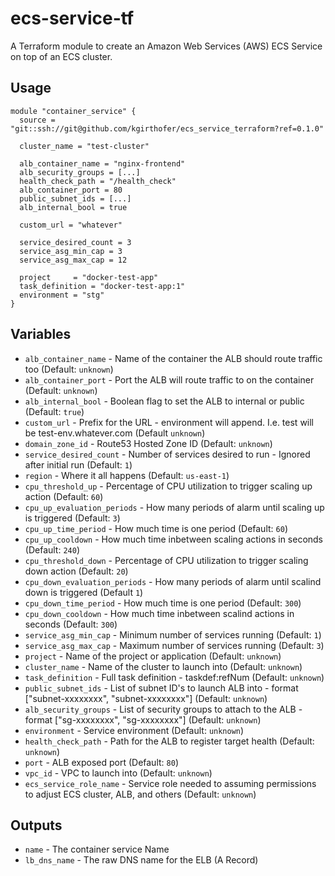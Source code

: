 # ecs-service-tf

A Terraform module to create an Amazon Web Services (AWS) ECS Service on top of an ECS cluster.

## Usage

```hcl
module "container_service" {
  source = "git::ssh://git@github.com/kgirthofer/ecs_service_terraform?ref=0.1.0"

  cluster_name = "test-cluster"
  
  alb_container_name = "nginx-frontend"
  alb_security_groups = [...]
  health_check_path = "/health_check"
  alb_container_port = 80
  public_subnet_ids = [...]
  alb_internal_bool = true

  custom_url = "whatever"

  service_desired_count = 3
  service_asg_min_cap = 3
  service_asg_max_cap = 12  

  project     = "docker-test-app"
  task_definition = "docker-test-app:1"
  environment = "stg"
}
```

## Variables

- `alb_container_name` - Name of the container the ALB should route traffic too (Default: `unknown`)
- `alb_container_port` - Port the ALB will route traffic to on the container (Default: `unknown`)
- `alb_internal_bool` - Boolean flag to set the ALB to internal or public (Default: `true`)
- `custom_url` - Prefix for the URL - environment will append. I.e. test will be test-env.whatever.com (Default `unknown`)
- `domain_zone_id` - Route53 Hosted Zone ID (Default: `unknown`)
- `service_desired_count` - Number of services desired to run - Ignored after initial run (Default: `1`)
- `region` - Where it all happens (Default: `us-east-1`)
- `cpu_threshold_up` - Percentage of CPU utilization to trigger scaling up action (Default: `60`)
- `cpu_up_evaluation_periods` - How many periods of alarm until scaling up is triggered (Default: `3`)
- `cpu_up_time_period` - How much time is one period (Default: `60`)
- `cpu_up_cooldown` - How much time inbetween scaling actions in seconds (Default: `240`)
- `cpu_threshold_down` - Percentage of CPU utilization to trigger scaling down action (Default: `20`)
- `cpu_down_evaluation_periods` - How many periods of alarm until scalind down is triggered (Default `1`)
- `cpu_down_time_period` - How much time is one period (Default: `300`)
- `cpu_down_cooldown` - How much time inbetween scalind actions in seconds (Default: `300`)
- `service_asg_min_cap` - Minimum number of services running (Default: `1`)
- `service_asg_max_cap` - Maximum number of services running (Default: `3`)
- `project` - Name of the project or application (Default: `unknown`)
- `cluster_name` - Name of the cluster to launch into (Default: `unknown`)
- `task_definition` - Full task definition - taskdef:refNum (Default: `unknown`)
- `public_subnet_ids` - List of subnet ID's to launch ALB into - format ["subnet-xxxxxxxx", "subnet-xxxxxxxx"] (Default: `unknown`)
- `alb_security_groups` - List of security groups to attach to the ALB - format ["sg-xxxxxxxx", "sg-xxxxxxxx"] (Default: `unknown`)
- `environment` - Service environment (Default: `unknown`)
- `health_check_path` - Path for the ALB to register target health (Default: `unknown`)
- `port` - ALB exposed port (Default: `80`)
- `vpc_id` - VPC to launch into (Default: `unknown`)
- `ecs_service_role_name` - Service role needed to assuming permissions to adjust ECS cluster, ALB, and others (Default: `unknown`)

## Outputs

- `name` - The container service Name 
- `lb_dns_name` - The raw DNS name for the ELB (A Record)
